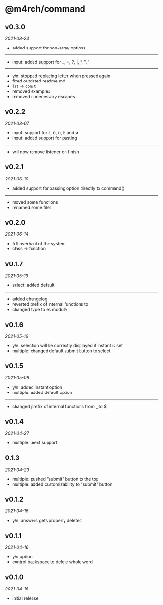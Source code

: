 # @m4rch/command

## v0.3.0

*2021-08-24*

- added support for non-array options

***

- input: added support for _, =, ?, |, *, ", '

***

- y/n: stopped replacing letter when pressed again
- fixed outdated readme.md
- `let` -> `const`
- removed examples
- removed unnecessary escapes

## v0.2.2

*2021-08-07*

- input: support for ä, ö, ü, ß and ø
- input: added support for pasting

***

- will now remove listener on finish

## v0.2.1

*2021-06-19*

- added support for passing option directly to command()

***

- moved some functions
- renamed some files

## v0.2.0

*2021-06-14*

- full overhaul of the system
- class -> function

## v0.1.7

*2021-05-19*

- select: added default

***

- added changelog
- reverted prefix of internal functions to _
- changed type to es module

## v0.1.6

*2021-05-16*

- y/n: selection will be correctly displayed if instant is set
- multiple: changed default submit button to select

## v0.1.5

*2021-05-09*

- y/n: added instant option
- multiple: added default option

***

- changed prefix of internal functions from _ to $

## v0.1.4

*2021-04-27*

- multiple: .next support

## 0.1.3

*2021-04-23*

- multiple: pushed "submit" button to the top
- multiple: added customizability to "submit" button

## v0.1.2

*2021-04-16*

- y/n: answers gets properly deleted

## v0.1.1

*2021-04-16*

- y/n option
- control backspace to delete whole word

## v0.1.0

*2021-04-16*

- initial release
